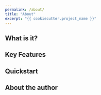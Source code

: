```yaml
---
permalink: /about/
title: "About"
excerpt: "{{ cookiecutter.project_name }}"
---
```


## What is it?

## Key Features

## Quickstart

## About the author

